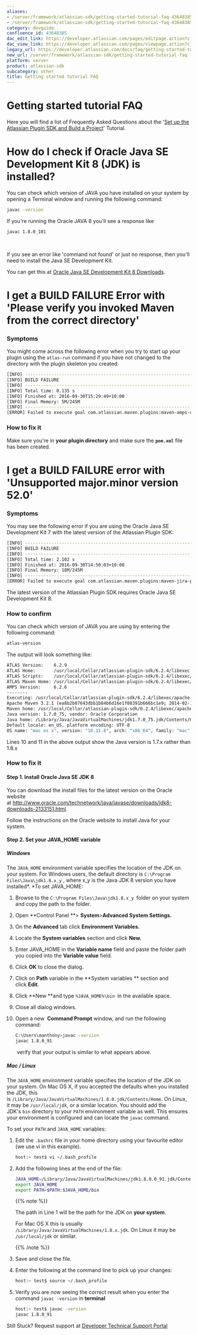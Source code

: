 ```yaml
---
aliases:
- /server/framework/atlassian-sdk/getting-started-tutorial-faq-43648385.html
- /server/framework/atlassian-sdk/getting-started-tutorial-faq-43648385.md
category: devguide
confluence_id: 43648385
dac_edit_link: https://developer.atlassian.com/pages/editpage.action?cjm=wozere&pageId=43648385
dac_view_link: https://developer.atlassian.com/pages/viewpage.action?cjm=wozere&pageId=43648385
legacy_url: https://developer.atlassian.com/docs/faq/getting-started-tutorial-faq
new_url: /server/framework/atlassian-sdk/getting-started-tutorial-faq
platform: server
product: atlassian-sdk
subcategory: other
title: Getting started tutorial FAQ
---
```

# Getting started tutorial FAQ

Here you will find a list of Frequently Asked Questions about the '[Set up the Atlassian Plugin SDK and Build a Project](/server/framework/atlassian-sdk/set-up-the-atlassian-plugin-sdk-and-build-a-project)' Tutorial.

# How do I check if Oracle Java SE Development Kit 8 (JDK) is installed?

You can check which version of JAVA you have installed on your system by opening a Terminal window and running the following command:

``` bash
javac -version
```

If you're running the Oracle JAVA 8 you'll see a response like 

``` bash
javac 1.8.0_101
```

 

If you see an error like 'command not found' or just no response, then you'll need to install the Java SE Development Kit.  

You can get this at <a href="http://www.oracle.com/technetwork/java/javase/downloads/jdk8-downloads-2133151.html" class="external-link">Oracle Java SE Development Kit 8 Downloads</a>.

# I get a BUILD FAILURE Error with 'Please verify you invoked Maven from the correct directory'

### Symptoms

You might come across the following error when you try to start up your plugin using the `atlas-run` command if you have not changed to the directory with the plugin skeleton you created:

``` bash
[INFO] ------------------------------------------------------------------------
[INFO] BUILD FAILURE
[INFO] ------------------------------------------------------------------------
[INFO] Total time: 0.135 s
[INFO] Finished at: 2016-09-30T15:29:49+10:00
[INFO] Final Memory: 5M/245M
[INFO] ------------------------------------------------------------------------
[ERROR] Failed to execute goal com.atlassian.maven.plugins:maven-amps-dispatcher-plugin:6.2.6:run (default-cli): Goal requires a project to execute but there is no POM in this directory (/Users/mpaisley/Test). Please verify you invoked Maven from the correct directory. -> [Help 1]
```

### How to fix it

Make sure you're in **your plugin directory** and make sure the **`pom.xml`** file has been created. 

# I get a BUILD FAILURE error with 'Unsupported major.minor version 52.0'

### Symptoms

You may see the following error if you are using the Oracle Java SE Development Kit 7 with the latest version of the Atlassian Plugin SDK:

``` bash
[INFO] ------------------------------------------------------------------------
[INFO] BUILD FAILURE
[INFO] ------------------------------------------------------------------------
[INFO] Total time: 2.102 s
[INFO] Finished at: 2016-09-30T14:50:03+10:00
[INFO] Final Memory: 18M/245M
[INFO] ------------------------------------------------------------------------
[ERROR] Failed to execute goal com.atlassian.maven.plugins:maven-jira-plugin:6.2.9-SNAPSHOT:compress-resources (default-compress-resources) on project myPlugin: Execution default-compress-resources of goal com.atlassian.maven.plugins:maven-jira-plugin:6.2.9-SNAPSHOT:compress-resources failed: Unable to load the mojo 'compress-resources' in the plugin 'com.atlassian.maven.plugins:maven-jira-plugin:6.2.9-SNAPSHOT' due to an API incompatibility: org.codehaus.plexus.component.repository.exception.ComponentLookupException: com/atlassian/maven/plugins/jira/JiraCompressResourcesMojo : Unsupported major.minor version 52.0
```

The latest version of the Atlassian Plugin SDK requires Oracle Java SE Development Kit 8.  

### How to confirm

You can check which version of JAVA you are using by entering the following command:

``` bash
atlas-version
```

The output will look something like:

``` bash
ATLAS Version:    6.2.9
ATLAS Home:       /usr/local/Cellar/atlassian-plugin-sdk/6.2.4/libexec
ATLAS Scripts:    /usr/local/Cellar/atlassian-plugin-sdk/6.2.4/libexec/bin
ATLAS Maven Home: /usr/local/Cellar/atlassian-plugin-sdk/6.2.4/libexec/apache-maven-3.2.1
AMPS Version:     6.2.6
--------
Executing: /usr/local/Cellar/atlassian-plugin-sdk/6.2.4/libexec/apache-maven-3.2.1/bin/mvn --version -gs /usr/local/Cellar/atlassian-plugin-sdk/6.2.4/libexec/apache-maven-3.2.1/conf/settings.xml
Apache Maven 3.2.1 (ea8b2b07643dbb1b84b6d16e1f08391b666bc1e9; 2014-02-15T04:37:52+10:00)
Maven home: /usr/local/Cellar/atlassian-plugin-sdk/6.2.4/libexec/apache-maven-3.2.1
Java version: 1.7.0_75, vendor: Oracle Corporation
Java home: /Library/Java/JavaVirtualMachines/jdk1.7.0_75.jdk/Contents/Home/jre
Default locale: en_US, platform encoding: UTF-8
OS name: "mac os x", version: "10.11.6", arch: "x86_64", family: "mac"
```

Lines 10 and 11 in the above output show the Java version is 1.7.x rather than 1.8.x

### How to fix it

#### Step 1. Install Oracle Java SE JDK 8

You can download the install files for the latest version on the Oracle website at <a href="http://www.oracle.com/technetwork/java/javase/downloads/jdk8-downloads-2133151.html" class="uri external-link">http://www.oracle.com/technetwork/java/javase/downloads/jdk8-downloads-2133151.html</a>.

Follow the instructions on the Oracle website to install Java for your system. 

#### Step 2. Set your JAVA\_HOME variable

##### Windows 

The `JAVA_HOME` environment variable specifies the location of the JDK on your system. For Windows users, the default directory is `C:\Program Files\Java\jdk1.8.x_y` , where x\_y is the Java JDK 8 version you have installed*. *To set JAVA\_HOME:

1.  Browse to the `C:\Program Files\Java\jdk1.8.x_y `folder on your system and copy the path to the folder.
2.  Open **Control Panel **&gt; **System**&gt;**Advanced System Settings.**
3.  On the **Advanced** tab click **Environment Variables.**
4.  Locate the **System variables** section and click **New.**
5.  Enter JAVA\_HOME in the **Variable name** field and paste the folder path you copied into the **Variable value** field.
6.  Click **OK** to close the dialog.
7.  Click on **Path** variable in the **System variables ** section and click **Edit**. 
8.  Click **New **and type `%JAVA_HOME%\bin `in the available space.
9.  Close all dialog windows.
10. Open a new  **Command Prompt** window, and run the following command:

    ``` bash
    C:\Users\manthony>javac -version
    javac 1.8.0_91
    ```

     verify that your output is similar to what appears above.

##### Mac / Linux

The `JAVA_HOME` environment variable specifies the location of the JDK on your system. On Mac OS X, if you accepted the defaults when you installed the JDK, this is `/Library/Java/JavaVirtualMachines/1.8.0.jdk/Contents/Home`. On Linux, it may be `/usr/local/jdk`, or a similar location. You should add the JDK's `bin` directory to your `PATH` environment variable as well. This ensures your environment is configured and can locate the `javac` command.

To set your `PATH` and `JAVA_HOME` variables:

1.  Edit the `.bashrc` file in your home directory using your favourite editor (we use vi in this example).

    ``` bash
    host:~ test$ vi ~/.bash_profile
    ```

2.  Add the following lines at the end of the file:

    ``` bash
    JAVA_HOME=/Library/Java/JavaVirtualMachines/jdk1.8.0.0_91.jdk/Contents/Home
    export JAVA_HOME
    export PATH=$PATH:$JAVA_HOME/bin
    ```

    {{% note %}}

    The path in Line 1 will be the path for the JDK on **your system**.

    For Mac OS X this is usually `/Library/Java/JavaVirtualMachines/1.8.x.jdk`. On Linux it may be `/usr/local/jdk` or similar.

    {{% /note %}}

3.  Save and close the file.
4.  Enter the following at the command line to pick up your changes:

    ``` bash
    host:~ test$ source ~/.bash_profile
    ```

5.  Verify you are now seeing the correct result when you enter the command `javac -version` in **terminal**

    ``` bash
    host:~ test$ javac -version
    javac 1.8.0_91 
    ```

Still Stuck? Request support at <a href="https://ecosystem.atlassian.net/servicedesk/customer/portal/14" class="external-link">Developer Technical Support Portal</a>












































